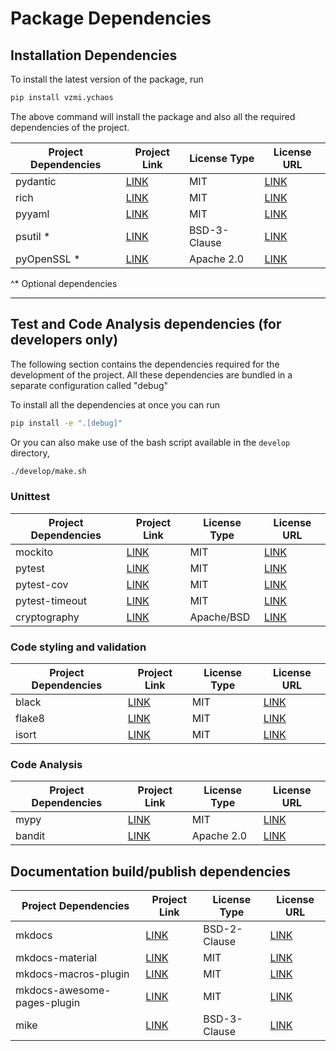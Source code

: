 # Package Dependencies

## Installation Dependencies

To install the latest version of the package, run

```bash
pip install vzmi.ychaos
```

The above command will install the package and also all
the required dependencies of the project.

| Project Dependencies | Project Link                                     | License Type        | License URL                                                          |
| -------------------- | ------------------------------------------------ | --------------------| -------------------------------------------------------------------- |
| pydantic             | [LINK](https://github.com/samuelcolvin/pydantic) | MIT                 | [LINK](https://github.com/samuelcolvin/pydantic/blob/master/LICENSE) |
| rich                 | [LINK](https://github.com/willmcgugan/rich)      | MIT                 | [LINK](https://github.com/willmcgugan/rich/blob/master/LICENSE)      |
| pyyaml               | [LINK](https://github.com/yaml/pyyaml)           | MIT                 | [LINK](https://github.com/yaml/pyyaml/blob/master/LICENSE)           |
| psutil  *            | [LINK](https://github.com/giampaolo/psutil)      | BSD-3-Clause        | [LINK](https://github.com/giampaolo/psutil/blob/master/LICENSE)
| pyOpenSSL *          | [LINK](https://github.com/pyca/pyopenssl)        | Apache 2.0          | [LINK](https://github.com/pyca/pyopenssl/blob/main/LICENSE)

^* Optional dependencies

----

## Test and Code Analysis dependencies (for developers only)

The following section contains the dependencies required for the
development of the project. All these dependencies are bundled in a
separate configuration called "debug"

To install all the dependencies at once you can run

```bash
pip install -e ".[debug]"
```

Or you can also make use of the bash script available in the `develop`
directory,

```bash
./develop/make.sh
```

### Unittest

| Project Dependencies | Project Link                                           | License Type         | License URL                                                                |
| -------------------- | -----------------------------------------------        | -------------------- | -------------------------------------------------------------------        |
| mockito              | [LINK](https://github.com/kaste/mockito-python)        | MIT                  | [LINK](https://github.com/kaste/mockito-python/blob/master/LICENSE)        |
| pytest               | [LINK](https://github.com/pytest-dev/pytest)           | MIT                  | [LINK](https://github.com/pytest-dev/pytest/blob/master/LICENSE)           |
| pytest-cov           | [LINK](https://github.com/pytest-dev/pytest-cov)       | MIT                  | [LINK](https://github.com/pytest-dev/pytest-cov/blob/master/LICENSE)       |
| pytest-timeout       | [LINK](https://github.com/pytest-dev/pytest-timeout)   | MIT                  | [LINK](https://github.com/pytest-dev/pytest-timeout/blob/master/LICENSE)   |
| cryptography         | [LINK](https://github.com/pyca/cryptography)           | Apache/BSD           | [LINK](https://github.com/pyca/cryptography/blob/main/LICENSE)             |

### Code styling and validation

| Project Dependencies | Project Link                            | License Type | License URL                                                 |
| -------------------- | --------------------------------------- | ------------ | ----------------------------------------------------------- |
| black                | [LINK](https://github.com/psf/black)    | MIT          | [LINK](https://github.com/psf/black/blob/master/LICENSE)    |
| flake8               | [LINK](https://github.com/PyCQA/flake8) | MIT          | [LINK](https://github.com/psf/black/blob/master/LICENSE)    |
| isort                | [LINK](https://github.com/PyCQA/isort)  | MIT          | [LINK](https://github.com/PyCQA/isort/blob/develop/LICENSE) |

### Code Analysis

| Project Dependencies | Project Link                            | License Type | License URL                                                 |
| -------------------- | --------------------------------------- | ------------ | ----------------------------------------------------------- |
| mypy                 | [LINK](https://github.com/python/mypy)  | MIT          | [LINK](https://github.com/python/mypy/blob/master/LICENSE)  |
| bandit               | [LINK](https://github.com/PyCQA/bandit) | Apache 2.0   | [LINK](https://github.com/PyCQA/bandit/blob/master/LICENSE) |

## Documentation build/publish dependencies

| Project Dependencies          | Project Link                                                          | License Type | License URL                                                                                |
| --------------------          | ------------------------------------------------------                | ------------ | -----------------------------------------------------------------------------              |
| mkdocs                        | [LINK](https://github.com/mkdocs/mkdocs)                              | BSD-2-Clause | [LINK](https://github.com/mkdocs/mkdocs/blob/master/LICENSE)                               |
| mkdocs-material               | [LINK](https://github.com/squidfunk/mkdocs-material/)                 | MIT          | [LINK](https://github.com/squidfunk/mkdocs-material/blob/master/LICENSE)                   |
| mkdocs-macros-plugin          | [LINK](https://github.com/fralau/mkdocs_macros_plugin)                | MIT          | [LINK](https://github.com/fralau/mkdocs_macros_plugin/blob/master/LICENSE.md)              |
| mkdocs-awesome-pages-plugin   | [LINK](https://github.com/lukasgeiter/mkdocs-awesome-pages-plugin)    | MIT          | [LINK](https://github.com/lukasgeiter/mkdocs-awesome-pages-plugin/blob/master/LICENSE.md)  |
| mike                          | [LINK](https://github.com/jimporter/mike)                             | BSD-3-Clause | [LINK](https://github.com/jimporter/mike)